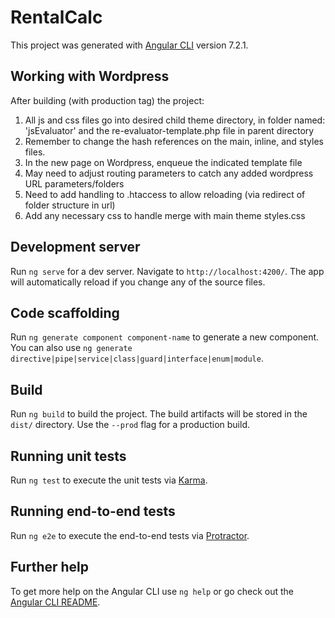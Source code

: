 # RentalCalc

This project was generated with [Angular CLI](https://github.com/angular/angular-cli) version 7.2.1.

## Working with Wordpress
After building (with production tag) the project:
1. All js and css files go into desired child theme directory, in folder named: 'jsEvaluator' and the re-evaluator-template.php file in parent directory
2. Remember to change the hash references on the main, inline, and styles files.
3. In the new page on Wordpress, enqueue the indicated template file
4. May need to adjust routing parameters to catch any added wordpress URL parameters/folders
5. Need to add handling to .htaccess to allow reloading (via redirect of folder structure in url)
6. Add any necessary css to handle merge with main theme styles.css

## Development server

Run `ng serve` for a dev server. Navigate to `http://localhost:4200/`. The app will automatically reload if you change any of the source files.

## Code scaffolding

Run `ng generate component component-name` to generate a new component. You can also use `ng generate directive|pipe|service|class|guard|interface|enum|module`.

## Build

Run `ng build` to build the project. The build artifacts will be stored in the `dist/` directory. Use the `--prod` flag for a production build.

## Running unit tests

Run `ng test` to execute the unit tests via [Karma](https://karma-runner.github.io).

## Running end-to-end tests

Run `ng e2e` to execute the end-to-end tests via [Protractor](http://www.protractortest.org/).

## Further help

To get more help on the Angular CLI use `ng help` or go check out the [Angular CLI README](https://github.com/angular/angular-cli/blob/master/README.md).
